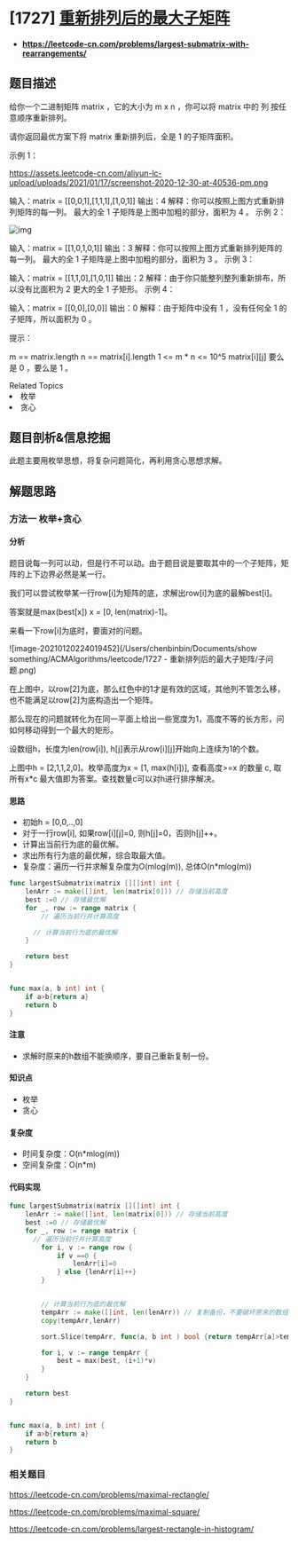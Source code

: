 
# [1727] [重新排列后的最大子矩阵](https://leetcode-cn.com/problems/largest-submatrix-with-rearrangements/)
* #### https://leetcode-cn.com/problems/largest-submatrix-with-rearrangements/

## 题目描述

给你一个二进制矩阵 matrix ，它的大小为 m x n ，你可以将 matrix 中的 列 按任意顺序重新排列。

请你返回最优方案下将 matrix 重新排列后，全是 1 的子矩阵面积。

 

示例 1：

https://assets.leetcode-cn.com/aliyun-lc-upload/uploads/2021/01/17/screenshot-2020-12-30-at-40536-pm.png

输入：matrix = [[0,0,1],[1,1,1],[1,0,1]]
输出：4
解释：你可以按照上图方式重新排列矩阵的每一列。
最大的全 1 子矩阵是上图中加粗的部分，面积为 4 。
示例 2：

![img](https://assets.leetcode-cn.com/aliyun-lc-upload/uploads/2021/01/17/screenshot-2020-12-30-at-40852-pm.png)

输入：matrix = [[1,0,1,0,1]]
输出：3
解释：你可以按照上图方式重新排列矩阵的每一列。
最大的全 1 子矩阵是上图中加粗的部分，面积为 3 。
示例 3：

输入：matrix = [[1,1,0],[1,0,1]]
输出：2
解释：由于你只能整列整列重新排布，所以没有比面积为 2 更大的全 1 子矩形。
示例 4：

输入：matrix = [[0,0],[0,0]]
输出：0
解释：由于矩阵中没有 1 ，没有任何全 1 的子矩阵，所以面积为 0 。


提示：

m == matrix.length
n == matrix[i].length
1 <= m * n <= 10^5
matrix\[i\]\[j] 要么是 0 ，要么是 1 。



<div><div>Related Topics</div><div><li>枚举</li><li>贪心</li></div>



## 题目剖析&信息挖掘

此题主要用枚举思想，将复杂问题简化，再利用贪心思想求解。

## 解题思路

### 方法一 枚举+贪心

#### 分析

题目说每一列可以动，但是行不可以动。由于题目说是要取其中的一个子矩阵，矩阵的上下边界必然是某一行。

我们可以尝试枚举某一行row[i]为矩阵的底，求解出row[i]为底的最解best[i]。

答案就是max(best[x]) x = [0, len(matrix)-1]。

来看一下row[i]为底时，要面对的问题。

![image-20210120224019452](/Users/chenbinbin/Documents/show something/ACMAlgorithms/leetcode/1727 - 重新排列后的最大子矩阵/子问题.png)

在上图中，以row[2]为底，那么红色中的1才是有效的区域，其他列不管怎么移，也不能满足以row[2]为底构造出一个矩阵。

那么现在的问题就转化为在同一平面上给出一些宽度为1，高度不等的长方形，问如何移动得到一个最大的矩形。

设数组h，长度为len(row[i]), h[j]表示从row\[i\]\[j]开始向上连续为1的个数。

上图中h = [2,1,1,2,0]。枚举高度为x = [1, max(h[i])], 查看高度>=x 的数量 c, 取所有x*c 最大值即为答案。查找数量c可以对h进行排序解决。

#### 思路

- 初始h = [0,0,..,0]
- 对于一行row[i], 如果row[i\]\[j]=0, 则h[j]=0，否则h[j]++。
- 计算出当前行为底的最优解。
- 求出所有行为底的最优解，综合取最大值。
- 复杂度：遍历一行并求解复杂度为O(mlog(m)), 总体O(n*mlog(m))

~~~go
func largestSubmatrix(matrix [][]int) int {
    lenArr := make([]int, len(matrix[0])) // 存储当前高度
    best :=0 // 存储最优解
    for _, row := range matrix {
        // 遍历当前行并计算高度

      // 计算当前行为底的最优解
    }

    return best
}


func max(a, b int) int {
	if a>b{return a}
	return b
}

~~~



#### 注意

* 求解时原来的h数组不能换顺序，要自己重新复制一份。

#### 知识点

* 枚举
* 贪心

#### 复杂度

* 时间复杂度：O(n*mlog(m))
* 空间复杂度：O(n*m)

#### 代码实现

```go
func largestSubmatrix(matrix [][]int) int {
    lenArr := make([]int, len(matrix[0])) // 存储当前高度
    best :=0 // 存储最优解
    for _, row := range matrix {
      // 遍历当前行并计算高度
        for i, v := range row {
            if v ==0 {
                lenArr[i]=0
            } else {lenArr[i]++}
        }


        // 计算当前行为底的最优解
        tempArr := make([]int, len(lenArr)) // 复制备份，不要破坏原来的数组
        copy(tempArr,lenArr)

        sort.Slice(tempArr, func(a, b int ) bool {return tempArr[a]>tempArr[b]})

        for i, v := range tempArr {
            best = max(best, (i+1)*v)
        }
    }

    return best
}


func max(a, b int) int {
	if a>b{return a}
	return b
}
```



### 相关题目

https://leetcode-cn.com/problems/maximal-rectangle/

https://leetcode-cn.com/problems/maximal-square/

https://leetcode-cn.com/problems/largest-rectangle-in-histogram/